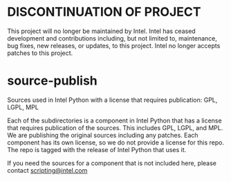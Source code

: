# DISCONTINUATION OF PROJECT #
This project will no longer be maintained by Intel.
Intel has ceased development and contributions including, but not limited to, maintenance, bug fixes, new releases, or updates, to this project.
Intel no longer accepts patches to this project.
# source-publish
Sources used in Intel Python with a license that requires publication: GPL, LGPL, MPL

Each of the subdirectories is a component in Intel Python that has a license
that requires publication of the sources. This includes GPL, LGPL, and MPL. We
are publishing the original sources including any patches. Each component has
its own license, so we do not provide a license for this repo. The repo is
tagged with the release of Intel Python that uses it.

If you need the sources for a component that is not included here, please
contact scripting@intel.com

